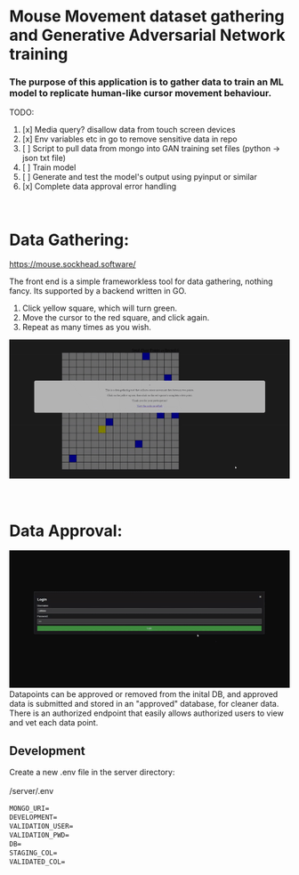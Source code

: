 # Mouse Movement dataset gathering and Generative Adversarial Network training

### The purpose of this application is to gather data to train an ML model to replicate human-like cursor movement behaviour.

TODO:

1. [x] Media query? disallow data from touch screen devices
2. [x] Env variables etc in go to remove sensitive data in repo
3. [ ] Script to pull data from mongo into GAN training set files (python -> json txt file)
4. [ ] Train model
5. [ ] Generate and test the model's output using pyinput or similar
6. [x] Complete data approval error handling

<br>

# Data Gathering:

https://mouse.sockhead.software/

The front end is a simple frameworkless tool for data gathering, nothing fancy. Its supported by a backend written in GO.

1. Click yellow square, which will turn green.
2. Move the cursor to the red square, and click again.
3. Repeat as many times as you wish.

![](example.gif)
<br>
<br>
<br>

# Data Approval:

![](dataPage.gif)
Datapoints can be approved or removed from the inital DB, and approved data is submitted and stored in an "approved" database, for cleaner data. There is an authorized endpoint that easily allows authorized users to view and vet each data point.

## Development

Create a new .env file in the server directory:  
<br>
/server/.env

```
MONGO_URI=
DEVELOPMENT=
VALIDATION_USER=
VALIDATION_PWD=
DB=
STAGING_COL=
VALIDATED_COL=

```
